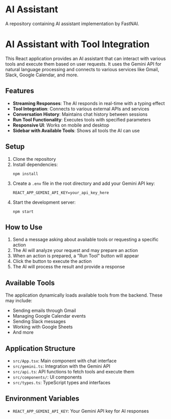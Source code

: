 # AI Assistant

A repository containing AI assistant implementation by FastNAI.

# AI Assistant with Tool Integration

This React application provides an AI assistant that can interact with various tools and execute them based on user requests. It uses the Gemini API for natural language processing and connects to various services like Gmail, Slack, Google Calendar, and more.

## Features

- **Streaming Responses**: The AI responds in real-time with a typing effect
- **Tool Integration**: Connects to various external APIs and services
- **Conversation History**: Maintains chat history between sessions
- **Run Tool Functionality**: Executes tools with specified parameters
- **Responsive UI**: Works on mobile and desktop
- **Sidebar with Available Tools**: Shows all tools the AI can use

## Setup

1. Clone the repository
2. Install dependencies:
   ```
   npm install
   ```
3. Create a `.env` file in the root directory and add your Gemini API key:
   ```
   REACT_APP_GEMINI_API_KEY=your_api_key_here
   ```
4. Start the development server:
   ```
   npm start
   ```

## How to Use

1. Send a message asking about available tools or requesting a specific action
2. The AI will analyze your request and may prepare an action
3. When an action is prepared, a "Run Tool" button will appear
4. Click the button to execute the action
5. The AI will process the result and provide a response

## Available Tools

The application dynamically loads available tools from the backend. These may include:
- Sending emails through Gmail
- Managing Google Calendar events
- Sending Slack messages
- Working with Google Sheets
- And more

## Application Structure

- `src/App.tsx`: Main component with chat interface
- `src/gemini.ts`: Integration with the Gemini API
- `src/api.ts`: API functions to fetch tools and execute them
- `src/components/`: UI components
- `src/types.ts`: TypeScript types and interfaces

## Environment Variables

- `REACT_APP_GEMINI_API_KEY`: Your Gemini API key for AI responses 
